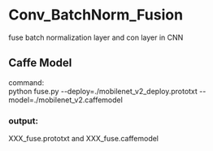 # Conv_BatchNorm_Fusion
fuse batch normalization layer and con layer in CNN

## Caffe Model
command:  
python fuse.py --deploy=./mobilenet_v2_deploy.prototxt --model=./mobilenet_v2.caffemodel  
### output:
XXX_fuse.prototxt and XXX_fuse.caffemodel
